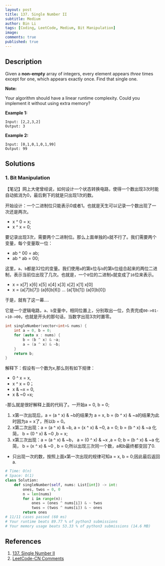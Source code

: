 ```yaml
---
layout: post
title: 137. Single Number II
subtitle: Medium
author: Bin Li
tags: [Coding, LeetCode, Medium, Bit Manipulation]
image: 
comments: true
published: true
---
```


## Description

Given a **non-empty** array of integers, every element appears *three* times except for one, which appears exactly once. Find that single one.

**Note:**

Your algorithm should have a linear runtime complexity. Could you implement it without using extra memory?

**Example 1:**

```
Input: [2,2,3,2]
Output: 3
```

**Example 2:**

```
Input: [0,1,0,1,0,1,99]
Output: 99
```

## Solutions
### 1. Bit Manipulation
【笔记】网上大佬曾经说，如何设计一个状态转换电路，使得一个数出现3次时能自动抵消为0，最后剩下的就是只出现1次的数。

开始设计：一个二进制位只能表示0或者1。也就是天生可以记录一个数出现了一次还是两次。

- x ^ 0 = x;
- x ^ x = 0;

要记录出现3次，需要两个二进制位。那么上面单独的`x`就不行了。我们需要两个变量，每个变量取一位：

- ab ^ 00 = ab;
- ab ^ ab = 00;

这里，`a`、`b`都是32位的变量。我们使用`a`的第`k`位与`b`的第`k`位组合起来的两位二进制，表示当前位出现了几次。也就是，一个`8`位的二进制`x`就变成了`16`位来表示。

- x = x[7] x[6] x[5] x[4] x[3] x[2] x[1] x[0]
- x = (a[7]b[7]) (a[6]b[6]) ... (a[1]b[1]) (a[0]b[0])

于是，就有了这一幕....

它是一个逻辑电路，`a`、`b`变量中，相同位置上，分别取出一位，负责完成`00->01->10->00`，也就是开头的那句话，当数字出现3次时置零。

```cpp
int singleNumber(vector<int>& nums) {
    int a = 0, b = 0;
    for (auto x : nums) {
        b = (b ^ x) & ~a;
        a = (a ^ x) & ~b;
    }
    return b;
}
```

解释下：假设有一个数为x,那么则有如下规律：

- 0 ^ x = x,
- x ^ x = 0；
- x & ~x = 0,
- x & ~0 =x;

-那么就是很好解释上面的代码了。一开始a = 0, b = 0;

1. x第一次出现后，a = (a ^ x) & ~b的结果为 a = x, b = (b ^ x) & ~a的结果为此时因为a = x了，所以b = 0。
2. x第二次出现：a = (a ^ x) & ~b, a = (x ^ x) & ~0, a = 0; b = (b ^ x) & ~a 化简， b = (0 ^ x) & ~0 ,b = x;
3. x第三次出现：a = (a ^ x) & ~b， a = (0 ^ x) & ~x ,a = 0; b = (b ^ x) & ~a 化简， b = (x ^ x) & ~0 , b = 0;所以出现三次同一个数，a和b最终都变回了0.

- 只出现一次的数，按照上面x第一次出现的规律可知a = x, b = 0;因此最后返回a.

```python
# Time: O(n)
# Space: O(1)
class Solution:
    def singleNumber(self, nums: List[int]) -> int:
        ones, twos = 0, 0
        n = len(nums)
        for i in range(n):
            ones = (ones ^ nums[i]) & ~ twos
            twos = (twos ^ nums[i]) & ~ ones
        return ones
# 11/11 cases passed (60 ms)
# Your runtime beats 89.77 % of python3 submissions
# Your memory usage beats 53.33 % of python3 submissions (14.6 MB)
```

## References
1. [137. Single Number II](https://leetcode.com/problems/single-number-ii)
2. [LeetCode-CN Comments](https://leetcode-cn.com/problems/single-number-ii/comments/)